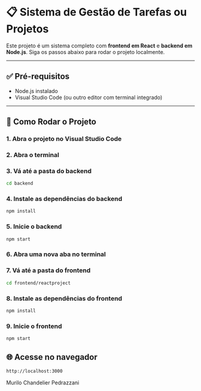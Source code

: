 # 📋 Sistema de Gestão de Tarefas ou Projetos

Este projeto é um sistema completo com **frontend em React** e **backend em Node.js**. Siga os passos abaixo para rodar o projeto localmente.

---

## ✅ Pré-requisitos

- Node.js instalado
- Visual Studio Code (ou outro editor com terminal integrado)

---

## 🚀 Como Rodar o Projeto

### 1. Abra o projeto no Visual Studio Code

### 2. Abra o terminal

### 3. Vá até a pasta do backend

```bash
cd backend
```

### 4. Instale as dependências do backend

```bash
npm install
```

### 5. Inicie o backend

```bash
npm start
```

### 6. Abra uma nova aba no terminal

### 7. Vá até a pasta do frontend

```bash
cd frontend/reactproject
```

### 8. Instale as dependências do frontend

```bash
npm install
```

### 9. Inicie o frontend

```bash
npm start
```

## 🌐 Acesse no navegador

```bash
http://localhost:3000
```

Murilo Chandelier Pedrazzani
